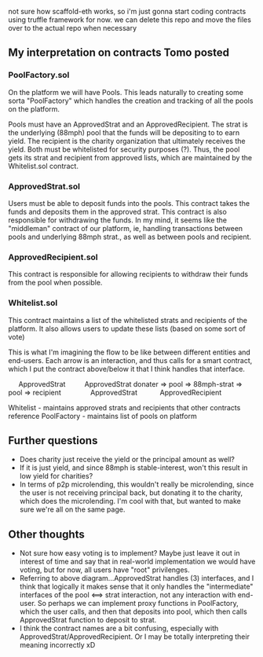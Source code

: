 not sure how scaffold-eth works, so i'm just gonna start coding contracts using truffle framework for now. we can delete this repo and move the files over to the actual repo when necessary

## My interpretation on contracts Tomo posted
### PoolFactory.sol
On the platform we will have Pools. This leads naturally to creating
some sorta "PoolFactory" which handles the creation and tracking
of all the pools on the platform.

Pools must have an ApprovedStrat and an ApprovedRecipient. The strat
is the underlying (88mph) pool that the funds will be depositing to
to earn yield. The recipient is the charity organization that ultimately receives the yield. Both must be whitelisted for security purposes (?). Thus, the pool gets its strat and recipient from approved lists, which are maintained by the Whitelist.sol contract.

### ApprovedStrat.sol
Users must be able to deposit funds into the pools. This contract takes the funds and deposits them in the
approved strat. This contract is also responsible for withdrawing the funds. In my mind, it seems like the "middleman"
contract of our platform, ie, handling transactions between pools and underlying 88mph strat., as well as between
pools and recipient.

### ApprovedRecipient.sol
This contract is responsible for allowing recipients to withdraw their funds from the pool when possible.

### Whitelist.sol
This contract maintains a list of the whitelisted strats and recipients of the platform. It also allows users
to update these lists (based on some sort of vote)

This is what I'm imagining the flow to be like between different entities and end-users. Each arrow is an interaction,
and thus calls for a smart contract, which I put the contract above/below it that I think handles that interface.

&ensp;&ensp;&ensp;ApprovedStrat &ensp;&ensp;&ensp;&ensp;&ensp;ApprovedStrat
donater => pool => 88mph-strat => pool => recipient
&ensp;&ensp;&ensp;&ensp;&ensp;&ensp;&ensp;&ensp;ApprovedStrat &ensp;&ensp;&ensp;&ensp;&ensp;&ensp;ApprovedRecipient

Whitelist - maintains approved strats and recipients that other contracts reference
PoolFactory - maintains list of pools on platform

## Further questions
- Does charity just receive the yield or the principal amount as well?
- If it is just yield, and since 88mph is stable-interest, won't this
result in low yield for charities?
- In terms of p2p microlending, this wouldn't really be microlending,
since the user is not receiving principal back, but donating it to the
charity, which does the microlending. I'm cool with that, but wanted
to make sure we're all on the same page.

## Other thoughts
- Not sure how easy voting is to implement? Maybe just leave it out in interest of time and say that in real-world
implementation we would have voting, but for now, all users have "root" privilenges.
- Referring to above diagram...ApprovedStrat handles (3) interfaces, and I think that logically it makes sense
that it only handles the "intermediate" interfaces of the pool <==> strat interaction, not any interaction with
end-user. So perhaps we can implement proxy functions in PoolFactory, which the user calls, and then that deposits
into pool, which then calls ApprovedStrat function to deposit to strat.
- I think the contract names are a bit confusing, especially with ApprovedStrat/ApprovedRecipient. Or I may be totally
interpreting their meaning incorrectly xD